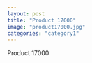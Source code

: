 ```yaml
---
layout: post
title: "Product 17000"
image: "product17000.jpg"
categories: "category1"
---
```

Product 17000
